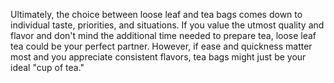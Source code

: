 Ultimately, the choice between loose leaf and tea bags comes down to individual taste, priorities, and situations. If you value the utmost quality and flavor and don't mind the additional time needed to prepare tea, loose leaf tea could be your perfect partner. However, if ease and quickness matter most and you appreciate consistent flavors, tea bags might just be your ideal "cup of tea."